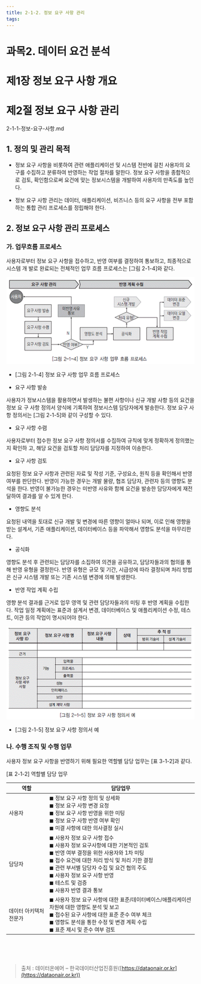 ```yaml
---
title: 2-1-2. 정보 요구 사항 관리
tags: 
---
```


# 과목2. 데이터 요건 분석
# 제1장 정보 요구 사항 개요
# 제2절 정보 요구 사항 관리
2-1-1-정보-요구-사항.md
## 1. 정의 및 관리 목적

* 정보 요구 사항을 비롯하여 관련 애플리케이션 및 시스템 전반에 걸친 사용자의 요구를 수집하고 분류하여 반영하는 작업 절차를 말한다. 정보 요구 사항을 종합적으로 검토, 확인함으로써 요건에 맞는 정보시스템을 개발하여 사용자의 만족도를 높인다.

* 정보 요구 사항 관리는 데이터, 애플리케이션, 비즈니스 등의 요구 사항을 전부 포함하는 통합 관리 프로세스를 정립해야 한다.

## 2. 정보 요구 사항 관리 프로세스

### 가. 업무흐름 프로세스

사용자로부터 정보 요구 사항을 접수하고, 반영 여부를 결정하여 통보하고, 최종적으로 시스템 개 발로 완료되는 전체적인 업무 흐름 프로세스는 [그림 2-1-4]와 같다.

![](../images_files/060913_edu_01.gif)

  * [그림 2-1-4] 정보 요구 사항 업무 흐름 프로세스

* 요구 사항 발송

사용자가 정보시스템을 활용하면서 발생하는 불편 사항이나 신규 개발 사항 등의 요건을 정보 요 구 사항 정의서 양식에 기록하여 정보시스템 담당자에게 발송한다. 정보 요구 사항 정의서는 [그림 2-1-5]와 같이 구성할 수 있다.

* 요구 사항 수렴

사용자로부터 접수한 정보 요구 사항 정의서를 수집하여 규칙에 맞게 정확하게 정의했는지 확인하 고, 해당 요건을 검토할 처리 담당자를 지정하여 이송한다.

* 요구 사항 검토

요청된 정보 요구 사항과 관련된 자료 및 작성 기준, 구성요소, 원칙 등을 확인해서 반영 여부를 판단한다. 반영이 가능한 경우는 개발 물량, 협조 담당자, 관련자 등의 영향도 분석을 한다. 반영이 불가능한 경우는 미반영 사유와 함께 요건을 발송한 담당자에게 재전달하여 결과를 알 수 있게 한다.

* 영향도 분석

요청된 내역을 토대로 신규 개발 및 변경에 따른 영향이 얼마나 되며, 이로 인해 영향을 받는 설계서, 기존 애플리케이션, 데이터베이스 등을 파악해서 영향도 분석을 마무리한다.

* 공식화

영향도 분석 후 관련되는 담당자를 소집하여 의견을 공유하고, 담당자들과의 협의를 통해 반영 유형을 결정한다. 반영 유형은 규모 및 기간, 시급성에 따라 결정되며 처리 방법은 신규 시스템 개발 또는 기존 시스템 변경에 의해 발생한다.

* 반영 작업 계획 수립

영향 분석 결과를 근거로 업무 영역 및 관련 담당자들과의 미팅 후 반영 계획을 수립한다. 작업 일정 계획에는 표준과 설계서 변경, 데이터베이스 및 애플리케이션 수정, 테스트, 이관 등의 작업이 명시되어야 한다.

![](../images_files/060913_edu_02.gif)

  * [그림 2-1-5] 정보 요구 사항 정의서 예

### 나. 수행 조직 및 수행 업무

사용자 정보 요구 사항을 반영하기 위해 필요한 역할별 담당 업무는 [표 3-1-2]과 같다.

[표 2-1-2] 역할별 담당 업무

| 역할 | 담당업무 |
|----|----|
| 사용자 | ◼ 정보 요구 사항 정의 및 상세화<br>◼  정보 요구 사항 변경 요청<br>◼  정보 요구 사항 반영을 위한 미팅<br>◼  정보 요구 사항 반영 여부 확인<br>◼  미결 사항에 대한 의사결정 실시 |
| 담당자 | ◼ 사용자 정보 요구 사항 접수<br>◼  사용자 정보 요구사항에 대한 기본적인 검토<br>◼  반영 여부 결정을 위한 사용자와 1차 미팅<br>◼  접수 요건에 대한 처리 방식 및 처리 기한 결정<br>◼  관련 부서별 담당자 수집 및 요건 협의 주도<br>◼  사용자 정보 요구 사항 반영<br>◼  테스트 및 검증<br>◼  사용자 반영 결과 통보 |
| 데이터 아키텍처 전문가 | ◼ 사용자 정보 요구 사항에 대한 표준/데이터베이스/애플리케이션 차원에 대한 영향도 분석 및 보고<br>◼  접수된 요구 사항에 대한 표준 준수 여부 체크<br>◼  영향도 분석을 통한 수정 및 변경 계획 수립<br>◼  표준 제시 및 준수 여부 검토 |

<br><br><br>
> 출처 : 데이터온에어 – 한국데이터산업진흥원([https://dataonair.or.kr](https://dataonair.or.kr))